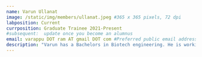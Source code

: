 ```yaml
---
name: Varun Ullanat
image: /static/img/members/ullanat.jpeg #365 x 365 pixels, 72 dpi
labposition: Current
currposition: Graduate Trainee 2021-Present
#subsequent:  update once you become an alumnus
email: varappu DOT ram AT gmail DOT com #Preferred public email address
description: "Varun has a Bachelors in Biotech engineering. He is working on inference-based method development projects in integrative modeling."
---
```

